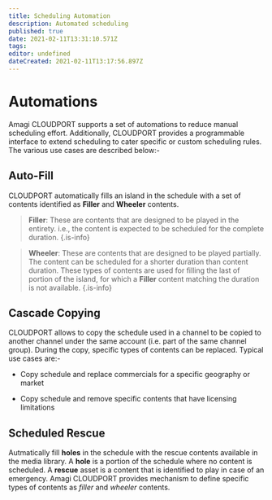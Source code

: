 ```yaml
---
title: Scheduling Automation
description: Automated scheduling
published: true
date: 2021-02-11T13:31:10.571Z
tags: 
editor: undefined
dateCreated: 2021-02-11T13:17:56.897Z
---
```


# Automations

Amagi CLOUDPORT supports a set of automations to reduce manual scheduling effort. Additionally, CLOUDPORT provides a programmable interface to extend scheduling to cater specific or custom scheduling rules. The various use cases are described below:-

## Auto-Fill

CLOUDPORT automatically fills an island in the schedule with a set of contents identified as **Filler** and **Wheeler** contents.

> **Filler**: These are contents that are designed to be played in the entirety. i.e., the content is expected to be scheduled for the complete duration.
{.is-info}

> **Wheeler**: These are contents that are designed to be played partially. The content can be scheduled for a shorter duration than content duration. These types of contents are used for filling the last of portion of the island, for which a **Filler** content matching the duration is not available.
{.is-info}

## Cascade Copying

CLOUDPORT allows to copy the schedule used in a channel to be copied to another channel under the same account (i.e. part of the same channel group). During the copy, specific types of contents can be replaced. Typical use cases are:-

* Copy schedule and replace commercials for a specific geography or market

* Copy schedule and remove specific contents that have licensing limitations

## Scheduled Rescue

Autmatically fill **holes** in the schedule with the rescue contents available in the media library. A **hole** is a portion of the schedule where no content is scheduled. A **rescue** asset is a content that is identified to play in case of an emergency. Amagi CLOUDPORT provides mechanism to define specific types of contents as *filler* and *wheeler* contents.

